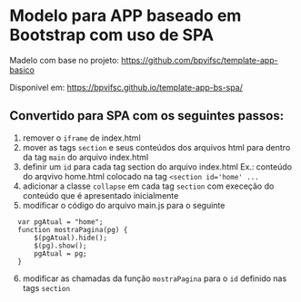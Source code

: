 # Modelo para APP baseado em Bootstrap com uso de SPA

Madelo com base no projeto: https://github.com/bpvifsc/template-app-basico

Disponível em: https://bpvifsc.github.io/template-app-bs-spa/

## Convertido para SPA com os seguintes passos:

1. remover o ```iframe``` de index.html
2. mover as tags ```section``` e seus conteúdos dos arquivos html para dentro da tag ```main``` do arquivo index.html
3. definir um ```id``` para cada tag section do arquivo index.html
    Ex.: conteúdo do arqvivo home.html colocado na tag ```<section id='home' ...```
4. adicionar a classe ```collapse``` em cada tag ```section``` com execeção do conteúdo que é apresentado inicialmente
5. modificar o código do arquivo main.js para o seguinte
  ```
    var pgAtual = "home";
    function mostraPagina(pg) {
        $(pgAtual).hide();
        $(pg).show();
        pgAtual = pg;
    }
  ```
6. modificar as chamadas da função ```mostraPagina``` para o ```id``` definido nas tags ```section```





